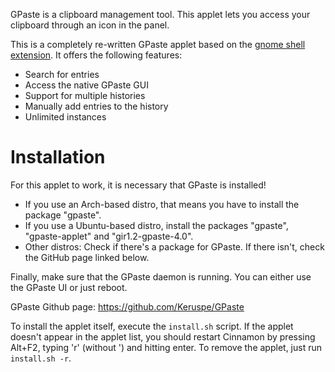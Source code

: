 GPaste is a clipboard management tool. This applet lets you access your clipboard through an icon in the panel.

This is a completely re-written GPaste applet based on the [gnome shell extension](https://github.com/Keruspe/GPaste/tree/master/src/gnome-shell). It offers the following features:
* Search for entries
* Access the native GPaste GUI
* Support for multiple histories
* Manually add entries to the history
* Unlimited instances


# Installation

For this applet to work, it is necessary that GPaste is installed!

* If you use an Arch-based distro, that means you have to install the package "gpaste".
* If you use a Ubuntu-based distro, install the packages "gpaste", "gpaste-applet" and "gir1.2-gpaste-4.0".
* Other distros: Check if there's a package for GPaste. If there isn't, check the GitHub page linked below.

Finally, make sure that the GPaste daemon is running. You can either use the GPaste UI or just reboot.

GPaste Github page: https://github.com/Keruspe/GPaste

To install the applet itself, execute the `install.sh` script. If the applet doesn't appear in the applet list, you should restart Cinnamon by pressing Alt+F2, typing 'r' (without ') and hitting enter.
To remove the applet, just run `install.sh -r`.
